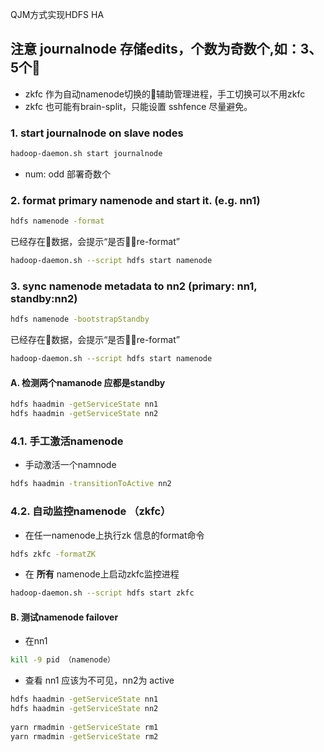 QJM方式实现HDFS HA

## 注意 journalnode 存储edits，个数为奇数个,如：3、5个  
- zkfc 作为自动namenode切换的辅助管理进程，手工切换可以不用zkfc  
- zkfc 也可能有brain-split，只能设置 sshfence 尽量避免。



### 1. start journalnode on slave nodes
```bash
hadoop-daemon.sh start journalnode
```
- num: odd 部署奇数个
### 2. format primary namenode and start it. (e.g. nn1) 
```bash 
hdfs namenode -format  
```
已经存在数据，会提示“是否re-format”
```bash
hadoop-daemon.sh --script hdfs start namenode
```
### 3. sync namenode metadata to nn2 (primary: nn1, standby:nn2)  
```bash
hdfs namenode -bootstrapStandby  
```

已经存在数据，会提示“是否re-format”

```bash
hadoop-daemon.sh --script hdfs start namenode
```
#### A. 检测两个namanode 应都是standby
```bash
hdfs haadmin -getServiceState nn1
hdfs haadmin -getServiceState nn2
```
### 4.1. 手工激活namenode
- 手动激活一个namnode  
```bash
hdfs haadmin -transitionToActive nn2
```

### 4.2. 自动监控namenode （zkfc）

- 在任一namenode上执行zk 信息的format命令  
```bash
hdfs zkfc -formatZK  
```
- 在 __所有__ namenode上启动zkfc监控进程  
```bash
hadoop-daemon.sh --script hdfs start zkfc  
```
#### B. 测试namenode failover
- 在nn1  
```bash
kill -9 pid （namenode） 
```
- 查看 nn1 应该为不可见，nn2为 active  
```bash
hdfs haadmin -getServiceState nn1  
hdfs haadmin -getServiceState nn2
  
yarn rmadmin -getServiceState rm1
yarn rmadmin -getServiceState rm2
```